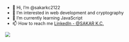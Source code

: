 - 👋 Hi, I’m @sakarkc2122
- 👀 I’m interested in web development and cryptography
- 🌱 I’m currently learning JavaScript
- 📫 How to reach me [LinkedIn - @SAKAR K.C.](https://www.linkedin.com/in/sakar-k-c-466951140/)

<!---
sakarkc2122/sakarkc2122 is a ✨ special ✨ repository because its `README.md` (this file) appears on your GitHub profile.
You can click the Preview link to take a look at your changes.
--->
<img src="https://github-readme-stats.vercel.app/api?username=sakarkc2122&&show_icons=true&title_color=ffffff&icon_color=bb2acf&text_color=daf7dc&bg_color=151515">
